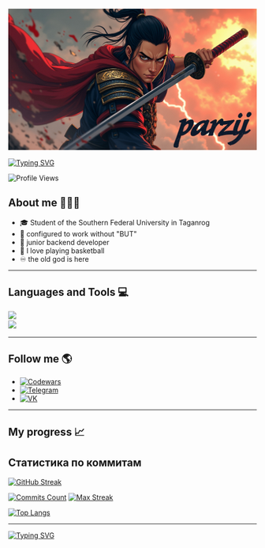 ![Header](https://github.com/parzij/parzij/blob/main/assets/Gitlogo.jpeg)


[![Typing SVG](https://readme-typing-svg.herokuapp.com?font=Fira+Code&weight=700&size=35&duration=3500&pause=1000&color=282828&center=true&vCenter=true&width=700&height=100&lines=Hello+everyone%F0%9F%91%8B+I'm+parzij+%F0%9F%94%A5)](https://git.io/typing-svg)

![Profile Views](https://komarev.com/ghpvc/?username=parzij&color=blue&style=for-the-badge)

## **About me 🧑🏽‍💻**

- 🎓 Student of the Southern Federal University in Taganrog
- 🦾 configured to work without "BUT"
- 💾 junior backend developer
- 🏀 I love playing basketball
- ♾️ the old god is here

---

## **Languages and Tools 💻** 

<div align="left">
    <a href="https://skillicons.dev">
        <img src="https://skillicons.dev/icons?i=c,cpp,go,javascript,html,css" />
    </a>
    <br>
    <a href="https://skillicons.dev">
        <img src="https://skillicons.dev/icons?i=github,git,nodejs,windows,postgresql,vscode" />
    </a>
</div>

---

## **Follow me 🌎**

- [![Codewars](https://img.shields.io/badge/Codewars-%23B1361E?style=for-the-badge&logo=codewars&logoColor=white)](https://www.codewars.com/users/parzij)
- [![Telegram](https://img.shields.io/badge/Telegram-%2300A2E8?style=for-the-badge&logo=telegram&logoColor=white)](https://t.me/parzij)
- [![VK](https://img.shields.io/badge/VK-%23009CFF?style=for-the-badge&logo=vk&logoColor=white)](https://vk.com/parziii)

---

## **My progress 📈**

## Статистика по коммитам

[![GitHub Streak](https://streak-stats.demolab.com?user=parzij&theme=monokai&hide_border=true&border_radius=10&date_format=j%20M%5B%20Y%5D&card_width=400&card_height=200)](https://git.io/streak-stats)

[![Commits Count](https://badgen.net/github/commits/parzij)](https://github.com/parzij)
[![Max Streak](https://badgen.net/github/streaks/parzij)](https://github.com/parzij)


[![Top Langs](https://github-readme-stats.vercel.app/api/top-langs/?username=parzij&layout=compact&langs_count=5&theme=monokai&hide_border=true&border_radius=10)](https://github.com/anuraghazra/github-readme-stats)

---
[![Typing SVG](https://readme-typing-svg.herokuapp.com?font=Fira+Code&weight=700&size=35&duration=3500&pause=1000&color=282828&center=true&vCenter=true&width=700&height=100&lines=See+you+later+%F0%9F%91%80)](https://git.io/typing-svg)
